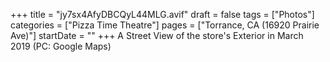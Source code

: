+++
title = "jy7sx4AfyDBCQyL44MLG.avif"
draft = false
tags = ["Photos"]
categories = ["Pizza Time Theatre"]
pages = ["Torrance, CA (16920 Prairie Ave)"]
startDate = ""
+++
A Street View of the store's Exterior in March 2019 (PC: Google Maps)
